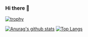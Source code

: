 ### Hi there 👋
[![trophy](https://github-profile-trophy.vercel.app/?username=hatori901)](https://github.com/ryo-ma/github-profile-trophy)


[![Anurag's github stats](https://github-readme-stats.vercel.app/api?username=hatori901)](https://github.com/anuraghazra/github-readme-stats)
[![Top Langs](https://github-readme-stats.vercel.app/api/top-langs/?username=hatori901)](https://github.com/anuraghazra/github-readme-stats)



<!--
**hatori901/hatori901** is a ✨ _special_ ✨ repository because its `README.md` (this file) appears on your GitHub profile.

Here are some ideas to get you started:

- 🔭 I’m currently working on ...
- 🌱 I’m currently learning ...
- 👯 I’m looking to collaborate on ...
- 🤔 I’m looking for help with ...
- 💬 Ask me about ...
- 📫 How to reach me: ...
- 😄 Pronouns: ...
- ⚡ Fun fact: ...
-->
